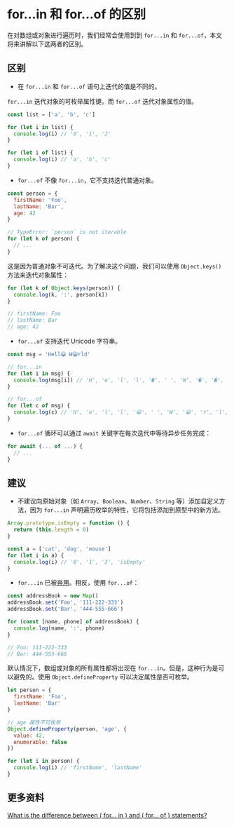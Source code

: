 # for...in 和 for...of 的区别

在对数组或对象进行遍历时，我们经常会使用到到 `for...in` 和 `for...of`，本文将来讲解以下这两者的区别。

## 区别

- 在 `for...in` 和 `for...of` 语句上迭代的值是不同的。

`for...in` 迭代对象的可枚举属性键。而 `for...of` 迭代对象属性的值。

```js
const list = ['a', 'b', 'c']

for (let i in list) {
  console.log(i) // '0', '1', '2'
}

for (let i of list) {
  console.log(i) // 'a', 'b', 'c'
}
```

- `for...of` 不像 `for...in`，它不支持迭代普通对象。

```js
const person = {
  firstName: 'Foo',
  lastName: 'Bar',
  age: 42
}

// TypeError: `person` is not iterable
for (let k of person) {
  // ...
}
```

这是因为普通对象不可迭代。为了解决这个问题，我们可以使用 `Object.keys()` 方法来迭代对象属性：

```js
for (let k of Object.keys(person)) {
  console.log(k, ':', person[k])
}

// firstName: Foo
// lastName: Bar
// age: 42
```

- `for...of` 支持迭代 Unicode 字符串。

```js
const msg = 'Hell😀 W😀rld'

// for...in
for (let i in msg) {
  console.log(msg[i]) // 'H', 'e', 'l', 'l', '�', ' ', 'W', '�', '�', 'r', 'l', 'd'
}

// for...of
for (let c of msg) {
  console.log(c) // 'H', 'e', 'l', 'l', '😀', ' ', 'W', '😀', 'r', 'l', 'd'
}
```

- `for...of` 循环可以通过 `await` 关键字在每次迭代中等待异步任务完成：

```js
for await (... of ...) {
  // ...
}
```

## 建议

- 不建议向原始对象（如 `Array`、`Boolean`、`Number`、`String` 等）添加自定义方法，因为 `for...in` 声明遍历枚举的特性，它将包括添加到原型中的新方法。

```js
Array.prototype.isEmpty = function () {
  return (this.length = 0)
}

const a = ['cat', 'dog', 'mouse']
for (let i in a) {
  console.log(i) // '0', '1', '2', 'isEmpty'
}
```

- `for...in` 已被[弃用](https://developer.mozilla.org/en-US/docs/Web/JavaScript/Reference/Deprecated_and_obsolete_features#Statements)。相反，使用 `for...of`：

```js
const addressBook = new Map()
addressBook.set('Foo', '111-222-333')
addressBook.set('Bar', '444-555-666')

for (const [name, phone] of addressBook) {
  console.log(name, ':', phone)
}

// Foo: 111-222-333
// Bar: 444-555-666
```

默认情况下，数组或对象的所有属性都将出现在 `for...in`。但是，这种行为是可以避免的。使用 `Object.defineProperty` 可以决定属性是否可枚举。

```js
let person = {
  firstName: 'Foo',
  lastName: 'Bar'
}

// age 属性不可枚举
Object.defineProperty(person, 'age', {
  value: 42,
  enumerable: false
})

for (let i in person) {
  console.log(i) // 'firstName', 'lastName'
}
```

## 更多资料

[What is the difference between ( for... in ) and ( for... of ) statements?](https://stackoverflow.com/questions/29285897/what-is-the-difference-between-for-in-and-for-of-statements)
